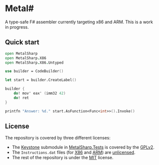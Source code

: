 Metal#
======

A type-safe F# assembler currently targeting x86 and ARM.
This is a work in progress.

## Quick start
```fsharp
open MetalSharp
open MetalSharp.X86
open MetalSharp.X86.Untyped

use builder = CodeBuilder()

let start = builder.CreateLabel()

builder {
    do! mov' eax' (imm32 42)
    do! ret
}

printfn "Answer: %d." start.AsFunction<Func<int>>().Invoke()
```

## License
The repository is covered by three different licenses:
- The [Keystone](https://github.com/keystone-engine/keystone) submodule in
  [MetalSharp.Tests](./MetalSharp.Tests) is covered by the [GPLv2](https://www.gnu.org/licenses/old-licenses/gpl-2.0.txt).
- The `Instructions.dat` files (for [X86](./MetalSharp/X86/Instructions.dat) and [ARM](./MetalSharp/ARM/Instructions.dat))
  are [unlicensed](http://unlicense.org/UNLICENSE).
- The rest of the repository is under the [MIT](./LICENSE.md) license.
